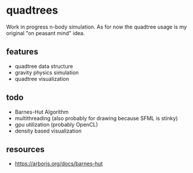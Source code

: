 # quadtrees
Work in progress n-body simulation. As for now the quadtree usage is my original "on peasant mind" idea.

## features
- quadtree data structure
- gravity physics simulation
- quadtree visualization

## todo
- Barnes-Hut Algorithm
- multithreading (also probably for drawing because SFML is stinky)
- gpu utilization (probably OpenCL)
- density based visualization


## resources
- https://arborjs.org/docs/barnes-hut